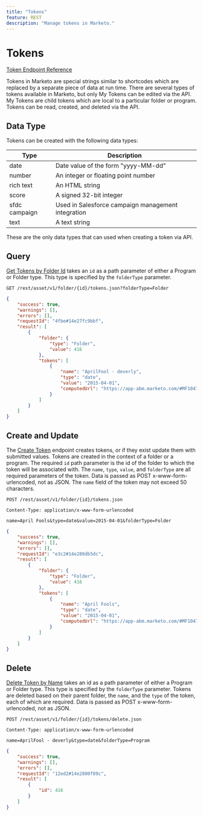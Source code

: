 ```yaml
---
title: "Tokens"
feature: REST
description: "Manage tokens in Marketo."
---
```


# Tokens

[Token Endpoint Reference](https://developer.adobe.com/marketo-apis/api/asset/#tag/Tokens)

Tokens in Marketo are special strings similar to shortcodes which are replaced by a separate piece of data at run time. There are several types of tokens available in Marketo, but only My Tokens can be edited via the API. My Tokens are child tokens which are local to a particular folder or program. Tokens can be read, created, and deleted via the API.

## Data Type

Tokens can be created with the following data types:

| Type          | Description                                        |
|---------------|----------------------------------------------------|
| date          | Date value of the form "yyyy-MM-dd"                |
| number        | An integer or floating point number                |
| rich text     | An HTML string                                     |
| score         | A signed 32-bit integer                            |
| sfdc campaign | Used in Salesforce campaign management integration |
| text          | A text string                                      |


These are the only data types that can used when creating a token via API.

## Query

[Get Tokens by Folder Id](https://developer.adobe.com/marketo-apis/api/asset/#tag/Tokens/operation/getTokensByFolderIdUsingGET) takes an `id` as a path parameter of either a Program or Folder type. This type is specified by the `folderType` parameter.

```curl
GET /rest/asset/v1/folder/{id}/tokens.json?folderType=Folder
```

```json
{
    "success": true,
    "warnings": [],
    "errors": [],
    "requestId": "4fbe#14e27fc9bbf",
    "result": [
        {
            "folder": {
                "type": "Folder",
                "value": 416
            },
            "tokens": [
                {
                    "name": "AprilFool - deverly",
                    "type": "date",
                    "value": "2015-04-01",
                    "computedUrl": "https://app-abm.marketo.com/#MF1047C3"
                }
            ]
        }
    ]
}

```

## Create and Update

The [Create Token](https://developer.adobe.com/marketo-apis/api/asset/#tag/Tokens/operation/addTokenTOFolderUsingPOST) endpoint creates tokens, or if they exist update them with submitted values. Tokens are created in the context of a folder or a program. The required `id` path parameter is the id of the folder to which the token will be associated with. The `name`, `type`, `value`, and `folderType` are all required parameters of the token. Data is passed as POST x-www-form-urlencoded, not as JSON. The `name` field of the token may not exceed 50 characters.

```
POST /rest/asset/v1/folder/{id}/tokens.json
```

```
Content-Type: application/x-www-form-urlencoded
```

```
name=April Fools&type=date&value=2015-04-01&folderType=Folder
```

```json
{
    "success": true,
    "warnings": [],
    "errors": [],
    "requestId": "e3c2#14e280db5dc",
    "result": [
        {
            "folder": {
                "type": "Folder",
                "value": 416
            },
            "tokens": [
                {
                    "name": "April Fools",
                    "type": "date",
                    "value": "2015-04-01",
                    "computedUrl": "https://app-abm.marketo.com/#MF1047C3"
                }
            ]
        }
    ]
}

```

## Delete

[Delete Token by Name](https://developer.adobe.com/marketo-apis/api/asset/#tag/Tokens/operation/deleteTokenByNameUsingPOST) takes an id as a path parameter of either a Program or Folder type. This type is specified by the `folderType` parameter. Tokens are deleted based on their parent folder, the `name`, and the `type` of the token, each of which are required. Data is passed as POST x-www-form-urlencoded, not as JSON.

```
POST /rest/asset/v1/folder/{id}/tokens/delete.json
```

```
Content-Type: application/x-www-form-urlencoded
```

```
name=AprilFool - deverly&type=date&folderType=Program
```

```json
{
    "success": true,
    "warnings": [],
    "errors": [],
    "requestId": "12ed2#14e2800f89c",
    "result": [
        {
            "id": 416
        }
    ]
}

```
